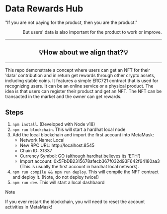 # Data Rewards Hub

"If you are not paying for the product, then you are the product."

<p align="right">But users' data is also important for the product to work or improve.</p>

---

<h2><p align="center">💡How about we align that?💡</p></h2>

---

This repo demonstrate a concept where users can get an NFT for their 'data' contribution
and in return get rewards through other crypto assets, including stable coins.
It features a simple ERC721 contract that is used for recognizing users.
It can be an online service or a physical product.
The idea is that users can register their product and get an NFT.
The NFT can be transacted in the market and the owner can get rewards.

## Steps

1. `npm install`. (Developed with Node v18)
2. `npm run blockchain`. This will start a hardhat local node
3. Add the local blockchain and import the first account into MetaMask:
    - Network Name: Local
    - New RPC URL: http://localhost:8545
    - Chain ID: 31337
    - Currency Symbol: GO (although hardhat believes its 'ETH')
    - Import account: 0x5FbDB2315678afecb367f032d93F642f64180aa3 (This is usually the first account in hardhat local network).
4. `npm run compile && npm run deploy`. This will compile the NFT contract and deploy it. (Note, do not deploy twice!)
5. `npm run dev`. This will start a local dashbaord

> [!NOTE]  
> If you ever restart the blockchain, you will need to reset the account activities in MetaMask!
